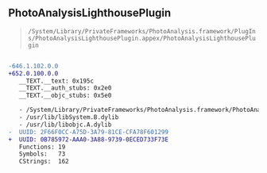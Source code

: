 ## PhotoAnalysisLighthousePlugin

> `/System/Library/PrivateFrameworks/PhotoAnalysis.framework/PlugIns/PhotoAnalysisLighthousePlugin.appex/PhotoAnalysisLighthousePlugin`

```diff

-646.1.102.0.0
+652.0.100.0.0
   __TEXT.__text: 0x195c
   __TEXT.__auth_stubs: 0x2e0
   __TEXT.__objc_stubs: 0x5e0

   - /System/Library/PrivateFrameworks/PhotoAnalysis.framework/PhotoAnalysis
   - /usr/lib/libSystem.B.dylib
   - /usr/lib/libobjc.A.dylib
-  UUID: 2F66F0CC-A75D-3A79-81CE-CFA78F601299
+  UUID: 0B785972-AAA0-3A88-9739-0ECED733F73E
   Functions: 19
   Symbols:   73
   CStrings:  162

```

